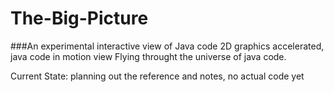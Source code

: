 # The-Big-Picture
###An experimental interactive view of Java code
2D graphics accelerated, java code in motion view
Flying throught the universe of java code. 

Current State: planning out the reference and notes, no actual code yet 
